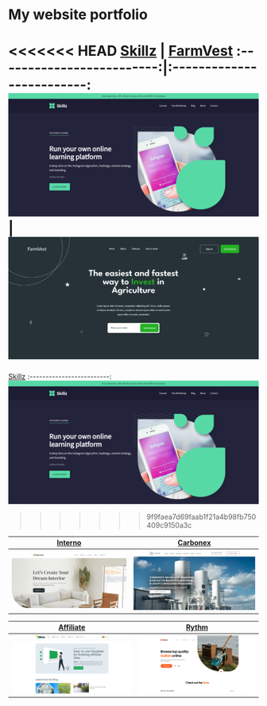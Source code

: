 # My website portfolio
<<<<<<< HEAD
[Skillz](https://illiatril.github.io/skillz/)     |  [FarmVest](https://illiatril.github.io/FarmVest/)
:-------------------------:|:-------------------------:
[![](./images/2.png)](https://illiatril.github.io/skillz/)|  [![](./images/6.png)](https://illiatril.github.io/FarmVest/)
=======
[Skillz](https://illiatril.github.io/skillz/)
:-------------------------:
[![](./images/2.png)](https://illiatril.github.io/skillz/) 
>>>>>>> 9f9faea7d69faab1f21a4b98fb750409c9150a3c

[Interno](https://illiatril.github.io/interno/)  |  [Carbonex](https://illiatril.github.io/Carbonex/)
:-------------------------:|:-------------------------:
[![](./images/1.jpg)](https://illiatril.github.io/interno/)  |  [![](./images/5.jpg)](https://illiatril.github.io/Carbonex/)

[Affiliate](https://illiatril.github.io/affilate/)  |  [Rythm](https://illiatril.github.io/rhythm/)
:-------------------------:|:-------------------------:
[![](./images/3.png)](https://illiatril.github.io/affilate/)  |  [![](./images/4.png)](https://illiatril.github.io/rhythm/)

